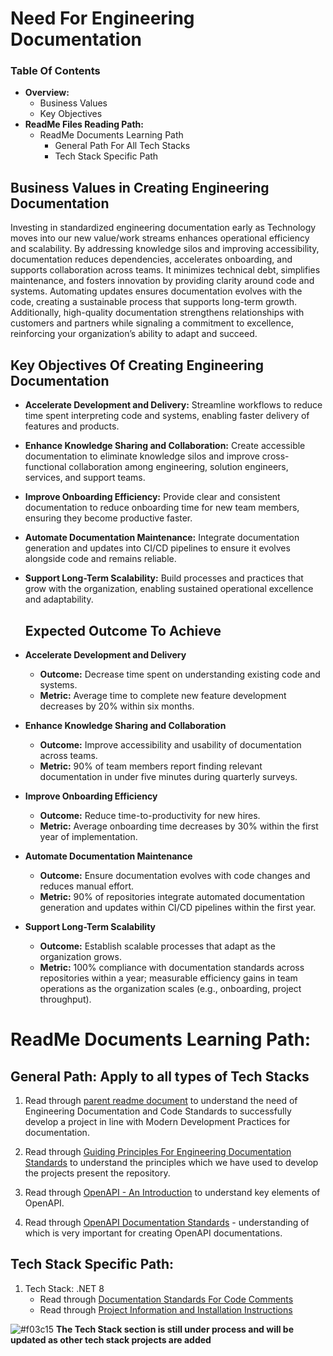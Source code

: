# Need For Engineering Documentation

### Table Of Contents
* **Overview:**  
  - Business Values
  - Key Objectives
* **ReadMe Files Reading Path:**
  - ReadMe Documents Learning Path
    - General Path For All Tech Stacks
    - Tech Stack Specific Path

## Business Values in Creating Engineering Documentation
Investing in standardized engineering documentation early as Technology moves into our new value/work streams enhances operational efficiency and scalability. By addressing knowledge silos and improving accessibility, documentation reduces dependencies, accelerates onboarding, and supports collaboration across teams. It minimizes technical debt, simplifies maintenance, and fosters innovation by providing clarity around code and systems. Automating updates ensures documentation evolves with the code, creating a sustainable process that supports long-term growth. Additionally, high-quality documentation strengthens relationships with customers and partners while signaling a commitment to excellence, reinforcing your organization’s ability to adapt and succeed.
## Key Objectives Of Creating Engineering Documentation
* **Accelerate Development and Delivery:** Streamline workflows to reduce time spent interpreting code and systems, enabling faster delivery of features and products.

* **Enhance Knowledge Sharing and Collaboration:** Create accessible documentation to eliminate knowledge silos and improve cross-functional collaboration among engineering, solution engineers, services, and support teams.

* **Improve Onboarding Efficiency:** Provide clear and consistent documentation to reduce onboarding time for new team members, ensuring they become productive faster.

* **Automate Documentation Maintenance:** Integrate documentation generation and updates into CI/CD pipelines to ensure it evolves alongside code and remains reliable.

* **Support Long-Term Scalability:** Build processes and practices that grow with the organization, enabling sustained operational excellence and adaptability.
  ## Expected Outcome To Achieve
* **Accelerate Development and Delivery**
  - **Outcome:** Decrease time spent on understanding existing code and systems.
  - **Metric:** Average time to complete new feature development decreases by 20% within six months.

* **Enhance Knowledge Sharing and Collaboration**
  - **Outcome:** Improve accessibility and usability of documentation across teams.
  - **Metric:** 90% of team members report finding relevant documentation in under five minutes during quarterly surveys.

* **Improve Onboarding Efficiency**
  - **Outcome:** Reduce time-to-productivity for new hires.
  - **Metric:** Average onboarding time decreases by 30% within the first year of implementation.

* **Automate Documentation Maintenance**
  - **Outcome:** Ensure documentation evolves with code changes and reduces manual effort.
  - **Metric:** 90% of repositories integrate automated documentation generation and updates within CI/CD pipelines within the first year.

* **Support Long-Term Scalability**
  - **Outcome:** Establish scalable processes that adapt as the organization grows.
  - **Metric:** 100% compliance with documentation standards across repositories within a year; measurable efficiency gains in team operations as the organization scales (e.g., onboarding, project throughput).
  
# ReadMe Documents Learning Path:

## General Path: Apply to all types of Tech Stacks

1. Read through <a href="README.md">parent readme document</a> to understand the need of Engineering Documentation and Code Standards to successfully develop a project in line with Modern Development Practices for documentation.
     
2. Read through <a href="EngineeringDocumentationStandards_GuidingPrinciples_ReadMe.md">Guiding Principles For Engineering Documentation Standards<a> to understand the principles which we have used to develop the projects present the repository.
 
3. Read through <a href="OpenAPIIntroduction_ReadMe.md">OpenAPI - An Introduction</a> to understand key elements of OpenAPI.

4. Read through <a href="OpenAPIStandards_ReadMe.md">OpenAPI Documentation Standards</a> - understanding of which is very important for creating OpenAPI documentations.

## Tech Stack Specific Path:

1. Tech Stack: .NET 8   
     - Read through <a href="CodeCommentsStandardsDorNet8.md">Documentation Standards For Code Comments</a>
     - Read through <a href="DotNet8ProjectInstallationInstruction.md">Project Information and Installation Instructions</a>

![#f03c15](https://placehold.co/15x15/f03c15/f03c15.png)
  **The Tech Stack section is still under process and will be updated as other tech stack projects are added**
